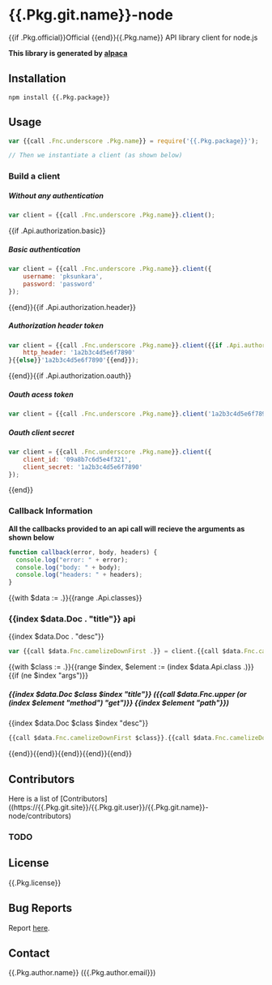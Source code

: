 # {{.Pkg.git.name}}-node

{{if .Pkg.official}}Official {{end}}{{.Pkg.name}} API library client for node.js

__This library is generated by [alpaca](https://github.com/pksunkara/alpaca)__

## Installation

```
npm install {{.Pkg.package}}
```

## Usage

```js
var {{call .Fnc.underscore .Pkg.name}} = require('{{.Pkg.package}}');

// Then we instantiate a client (as shown below)
```

### Build a client

##### Without any authentication

```js
var client = {{call .Fnc.underscore .Pkg.name}}.client();
```
{{if .Api.authorization.basic}}
##### Basic authentication

```js
var client = {{call .Fnc.underscore .Pkg.name}}.client({
    username: 'pksunkara',
    password: 'password'
});
```
{{end}}{{if .Api.authorization.header}}
##### Authorization header token

```js
var client = {{call .Fnc.underscore .Pkg.name}}.client({{if .Api.authorization.oauth}}{
    http_header: '1a2b3c4d5e6f7890'
}{{else}}'1a2b3c4d5e6f7890'{{end}});
```
{{end}}{{if .Api.authorization.oauth}}
##### Oauth acess token

```js
var client = {{call .Fnc.underscore .Pkg.name}}.client('1a2b3c4d5e6f7890');
```

##### Oauth client secret

```js
var client = {{call .Fnc.underscore .Pkg.name}}.client({
    client_id: '09a8b7c6d5e4f321',
    client_secret: '1a2b3c4d5e6f7890'
});
```
{{end}}
### Callback Information

__All the callbacks provided to an api call will recieve the arguments as shown below__

```js
function callback(error, body, headers) {
  console.log("error: " + error);
  console.log("body: " + body);
  console.log("headers: " + headers);
}
```
{{with $data := .}}{{range .Api.classes}}
### {{index $data.Doc . "title"}} api

{{index $data.Doc . "desc"}}

```js
var {{call $data.Fnc.camelizeDownFirst .}} = client.{{call $data.Fnc.camelizeDownFirst .}}({{call $data.Fnc.args.node (index $data.Api.class . "args") true}});
```
{{with $class := .}}{{range $index, $element := (index $data.Api.class .)}}{{if (ne $index "args")}}
##### {{index $data.Doc $class $index "title"}} ({{call $data.Fnc.upper (or (index $element "method") "get")}} {{index $element "path"}})

{{index $data.Doc $class $index "desc"}}

```js
{{call $data.Fnc.camelizeDownFirst $class}}.{{call $data.Fnc.camelizeDownFirst $index}}({{call $data.Fnc.args.node (index $element "params")}}options, callback);
```
{{end}}{{end}}{{end}}{{end}}{{end}}
## Contributors
Here is a list of [Contributors]((https://{{.Pkg.git.site}}/{{.Pkg.git.user}}/{{.Pkg.git.name}}-node/contributors)

### TODO

## License
{{.Pkg.license}}

## Bug Reports
Report [here](https://{{.Pkg.git.site}}/{{.Pkg.git.user}}/{{.Pkg.git.name}}-node/issues).

## Contact
{{.Pkg.author.name}} ({{.Pkg.author.email}})
